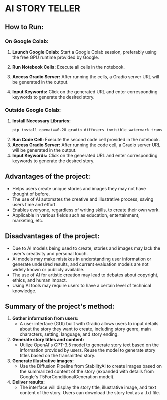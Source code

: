 # AI STORY TELLER
## How to Run:

### On Google Colab:

1. **Launch Google Colab:** Start a Google Colab session, preferably using the free GPU runtime provided by Google.

2. **Run Notebook Cells:** Execute all cells in the notebook.

3. **Access Gradio Server:** After running the cells, a Gradio server URL will be generated in the output.

4. **Input Keywords:** Click on the generated URL and enter corresponding keywords to generate the desired story.

### Outside Google Colab:

1. **Install Necessary Libraries:**
   ```bash
   pip install openai==0.28 gradio diffusers invisible_watermark transformers accelerate safetensors
   ```
2. **Run Code Cell:** Execute the second code cell provided in the notebook.
3. **Access Gradio Server:** After running the code cell, a Gradio server URL will be generated in the output.
4. **Input Keywords:** Click on the generated URL and enter corresponding keywords to generate the desired story.


## Advantages of the project:
- Helps users create unique stories and images they may not have thought of before.
- The use of AI automates the creative and illustrative process, saving users time and effort.
- Enables everyone, regardless of writing skills, to create their own work.
- Applicable in various fields such as education, entertainment, marketing, etc.

## Disadvantages of the project:
- Due to AI models being used to create, stories and images may lack the user's creativity and personal touch.
- AI models may make mistakes in understanding user information or generate undesired results, and current evaluation models are not widely known or publicly available.
- The use of AI for artistic creation may lead to debates about copyright, ethics, and human impact.
- Using AI tools may require users to have a certain level of technical knowledge.

## Summary of the project's method:
1. **Gather information from users:**
   - A user interface (GUI) built with Gradio allows users to input details about the story they want to create, including story genre, main characters, setting, language, and story ending.
2. **Generate story titles and content:**
   - Utilize OpenAI's GPT-3.5 model to generate story text based on the information provided by users. Reuse the model to generate story titles based on the transmitted story.
3. **Generate illustrative images:**
   - Use the Diffusion Pipeline from StabilityAI to create images based on the summarized content of the story (expanded with details from Google's T5ForConditionalGeneration model).
4. **Deliver results:**
   - The interface will display the story title, illustrative image, and text content of the story. Users can download the story text as a .txt file.
